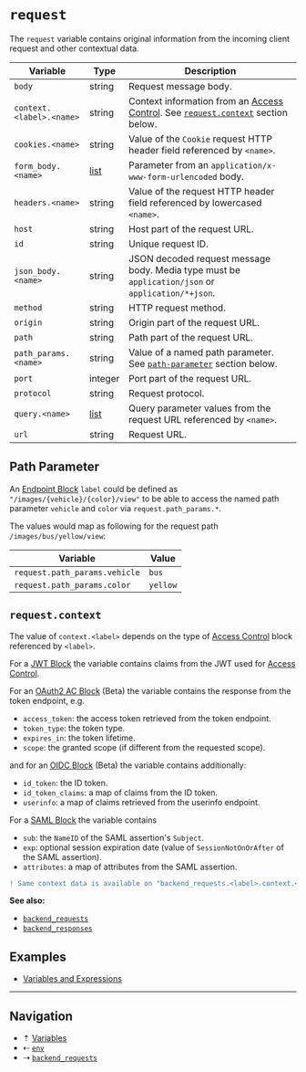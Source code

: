 # `request`

The `request` variable contains original information from the incoming client request
and other contextual data.

| Variable                 | Type                            | Description |
| ------------------------ | ------------------------------- | ----------- |
| `body`                   | string                          | Request message body. |
| `context.<label>.<name>` | string                          | Context information from an [Access Control](../access-control.md). See [`request.context`](#requestcontext) section below. |
| `cookies.<name>`         | string                          | Value of the `Cookie` request HTTP header field referenced by `<name>`. |
| `form_body.<name>`       | [list](../config-types.md#list) | Parameter from an `application/x-www-form-urlencoded` body. |
| `headers.<name>`         | string                          | Value of the request HTTP header field referenced by lowercased `<name>`. |
| `host`                   | string                          | Host part of the request URL. |
| `id`                     | string                          | Unique request ID. |
| `json_body.<name>`       | string                          | JSON decoded request message body. Media type must be `application/json` or `application/*+json`. |
| `method`                 | string                          | HTTP request method. |
| `origin`                 | string                          | Origin part of the request URL. |
| `path`                   | string                          | Path part of the request URL. |
| `path_params.<name>`     | string                          | Value of a named path parameter. See [`path-parameter`](#requestcontext) section below. |
| `port`                   | integer                         | Port part of the request URL. |
| `protocol`               | string                          | Request protocol. |
| `query.<name>`           | [list](../config-types.md#list) | Query parameter values from the request URL referenced by `<name>`. |
| `url`                    | string                          | Request URL. |

## Path Parameter

An [Endpoint Block](../blocks/endpoint.md) `label` could be defined as `"/images/{vehicle}/{color}/view"`
to be able to access the named path parameter `vehicle` and `color` via `request.path_params.*`.

The values would map as following for the request path `/images/bus/yellow/view`:

| Variable                      | Value    |
| ----------------------------- | -------- |
| `request.path_params.vehicle` | `bus`    |
| `request.path_params.color`   | `yellow` |

## `request.context`

The value of `context.<label>` depends on the type of [Access Control](../access-control.md)
block referenced by `<label>`.

For a [JWT Block](../blocks/jwt.md) the variable contains claims from the JWT used
for [Access Control](../access-control.md).

For an [OAuth2 AC Block](../blocks/beta-oauth2-ac.md) (Beta) the variable contains
the response from the token endpoint, e.g.

* `access_token`: the access token retrieved from the token endpoint.
* `token_type`: the token type.
* `expires_in`: the token lifetime.
* `scope`: the granted scope (if different from the requested scope).

and for an [OIDC Block](../blocks/beta-oidc.md) (Beta) the variable contains additionally:

* `id_token`: the ID token.
* `id_token_claims`: a map of claims from the ID token.
* `userinfo`: a map of claims retrieved from the userinfo endpoint.

For a [SAML Block](../blocks/saml.md) the variable contains

* `sub`: the `NameID` of the SAML assertion's `Subject`.
* `exp`: optional session expiration date (value of `SessionNotOnOrAfter` of the SAML assertion).
* `attributes`: a map of attributes from the SAML assertion.

```diff
! Same context data is available on "backend_requests.<label>.context.<label>" and "backend_responses.<label>.context.<label>".
```

**See also:**

* [`backend_requests`](backend-requests.md)
* [`backend_responses`](backend-responses.md)

## Examples

* [Variables and Expressions](../examples.md#variables-and-expressions)

-----

## Navigation

* &#8673; [Variables](../variables.md)
* &#8672; [`env`](env.md)
* &#8674; [`backend_requests`](backend-requests.md)
